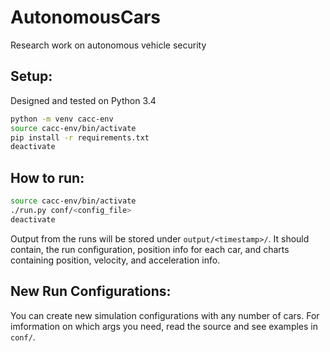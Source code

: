 # AutonomousCars
Research work on autonomous vehicle security

## Setup:
Designed and tested on Python 3.4

```bash
python -m venv cacc-env
source cacc-env/bin/activate
pip install -r requirements.txt
deactivate
```

## How to run:
```bash
source cacc-env/bin/activate
./run.py conf/<config_file>
deactivate
```

Output from the runs will be stored under `output/<timestamp>/`.  It should
contain, the run configuration, position info for each car, and charts
containing position, velocity, and acceleration info.

## New Run Configurations:
You can create new simulation configurations with any
number of cars. For imformation on which args you need,
read the source and see examples in `conf/`. 

